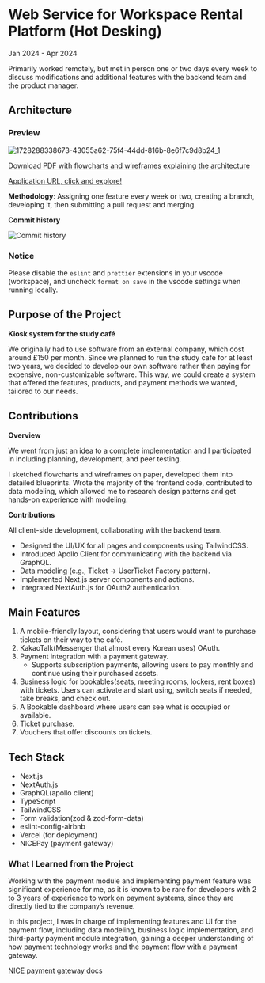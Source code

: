 # Web Service for Workspace Rental Platform (Hot Desking)

Jan 2024 - Apr 2024  

Primarily worked remotely, but met in person one or two days every week to discuss modifications and additional features with the  backend team and the product manager.  

## Architecture

### Preview
![1728288338673-43055a62-75f4-44dd-816b-8e6f7c9d8b24_1](https://github.com/user-attachments/assets/276d25b7-4d47-4a68-adc2-472c8450ec2d)

[Download PDF with flowcharts and wireframes explaining the architecture](https://drive.google.com/file/d/1QHHlLaWSYSW2CigSqnBbUD6mLeh-m7GS/view?usp=sharing)



[Application URL, click and explore!](https://hotdesking-git-develop-wontae-chois-projects-63012546.vercel.app/)



**Methodology**: Assigning one feature every week or two, creating a branch, developing it, then submitting a pull request and merging.

**Commit history**

![Commit history](https://github.com/user-attachments/assets/12a7234a-f2a9-4376-960d-8a9532a6bdb9)


### Notice
Please disable the `eslint` and `prettier` extensions in your vscode (workspace), and uncheck `format on save` in the vscode settings when running locally.

## Purpose of the Project

**Kiosk system for the study café**

We originally had to use software from an external company, which cost around £150 per month. Since we planned to run the study café for at least two years, we decided to develop our own software rather than paying for expensive, non-customizable software. This way, we could create a system that offered the features, products, and payment methods we wanted, tailored to our needs.

## Contributions

**Overview**

We went from just an idea to a complete implementation and I participated in including planning, development, and peer testing. 

I sketched flowcharts and wireframes on paper, developed them into detailed blueprints. Wrote the majority of the frontend code, contributed to data modeling, which allowed me to research design patterns and get hands-on experience with modeling.  


**Contributions**

All client-side development, collaborating with the backend team.

- Designed the UI/UX for all pages and components using TailwindCSS.
- Introduced Apollo Client for communicating with the backend via GraphQL.
- Data modeling (e.g., Ticket → UserTicket Factory pattern).
- Implemented Next.js server components and actions.
- Integrated NextAuth.js for OAuth2 authentication.

## Main Features

1. A mobile-friendly layout, considering that users would want to purchase tickets on their way to the café.
2. KakaoTalk(Messenger that almost every Korean uses) OAuth.
3. Payment integration with a payment gateway.
   - Supports subscription payments, allowing users to pay monthly and continue using their purchased assets.
4. Business logic for bookables(seats, meeting rooms, lockers, rent boxes) with tickets. Users can activate and start using, switch seats if needed, take breaks, and check out.
5. A Bookable dashboard where users can see what is occupied or available.
6. Ticket purchase.
7. Vouchers that offer discounts on tickets.

## Tech Stack

- Next.js
- NextAuth.js
- GraphQL(apollo client)
- TypeScript
- TailwindCSS
- Form validation(zod & zod-form-data)
- eslint-config-airbnb
- Vercel (for deployment)
- NICEPay (payment gateway)

### What I Learned from the Project

Working with the payment module and implementing payment feature was significant experience for me, as it is known to be rare for developers with 2 to 3 years of experience to work on payment systems, since they are directly tied to the company’s revenue.

In this project, I was in charge of implementing features and UI for the payment flow, including data modeling, business logic implementation, and third-party payment module integration, gaining a deeper understanding of how payment technology works and the payment flow with a payment gateway.

[NICE payment gateway docs](https://start.nicepay.co.kr/manual/quickguide/start.do)